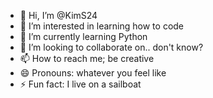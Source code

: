 - 👋 Hi, I’m @KimS24
- 👀 I’m interested in learning how to code
- 🌱 I’m currently learning Python
- 💞️ I’m looking to collaborate on.. don't know?
- 📫 How to reach me; be creative
- 😄 Pronouns: whatever you feel like
- ⚡ Fun fact: I live on a sailboat

<!---
KimS24/KimS24 is a ✨ special ✨ repository because its `README.md` (this file) appears on your GitHub profile.
You can click the Preview link to take a look at your changes.
--->
